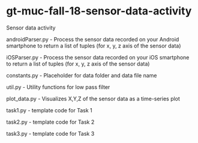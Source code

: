 # gt-muc-fall-18-sensor-data-activity
Sensor data activity

androidParser.py - Process the sensor data recorded on your Android smartphone to return a list of tuples (for x, y, z axis of the sensor data)

iOSParser.py - Process the sensor data recorded on your iOS smartphone to return a list of tuples (for x, y, z axis of the sensor data)

constants.py - Placeholder for data folder and data file name

util.py - Utility functions for low pass filter

plot_data.py - Visualizes X,Y,Z of the sensor data as a time-series plot

task1.py - template code for Task 1

task2.py - template code for Task 2

task3.py - template code for Task 3